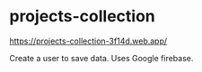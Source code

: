 # projects-collection
https://projects-collection-3f14d.web.app/

Create a user to save data.
Uses Google firebase.